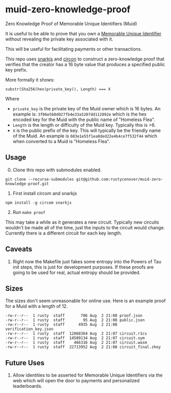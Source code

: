 # muid-zero-knowledge-proof
Zero Knowledge Proof of Memorable Unique Identifiers (Muid)

It is useful to be able to prove that you own a [Memorable Unique Identifier](https://www.microprediction.org/muids.html) without revealing the private key associated with it.

This will be useful for facilitating payments or other transactions.

This repo uses [snarkjs](https://github.com/iden3/snarkjs) and [circon](https://github.com/iden3/circom) to construct a zero-knowledge proof that verifies that the creator has a 16 byte value that produces a specified public key prefix.

More formally it shows:

`substr(Sha256(hex(private_key)), Length) === X`

Where 

* `private_key` is the private key of the Muid owner which is 16 bytes.  An example is: `3f06e5b0d027fb4e33a5207dd112892e` which is the hex encoded key for the Muid with the public name of "Homeless Flea".
* `Length` is the length or difficulty of the Muid key.  Typically this is >6.
* `X` is the public prefix of the key. This will typically be the friendly name of the Muid.  An example is `603e1e55f1ea0ded22e4b4ce7f532f44` which when converted to a Muid is "Homeless Flea".


## Usage

0. Clone this repo with submodules enabled.  
  
```
git clone --recurse-submodules git@github.com:rustyconover/muid-zero-knowledge-proof.git
```

1. First install circom and snarkjs

```
npm install -g circom snarkjs
```

2. Run `make proof`

This may take a while as it generates a new circuit.  Typically new circuits wouldn't be made all of the time, just the inputs to the circuit would change.  Currently there is a different circuit for each key length.

## Caveats

1. Right now the Makefile just fakes some entropy into the Powers of Tau init steps, this is just for development purposes.  If these proofs are going to be used for real, actual entropy should be provided.

## Sizes

The sizes don't seem unreasonable for online use.  Here is an example proof for a Muid with a length of 12.

```
-rw-r--r--  1 rusty  staff       786 Aug  2 21:08 proof.json
-rw-r--r--  1 rusty  staff        95 Aug  2 21:08 public.json
-rw-r--r--  1 rusty  staff      4935 Aug  2 21:08 verification_key.json
-rw-r--r--  1 rusty  staff  12868364 Aug  2 21:07 circuit.r1cs
-rw-r--r--  1 rusty  staff  14589134 Aug  2 21:07 circuit.sym
-rw-r--r--  1 rusty  staff    466316 Aug  2 21:07 circuit.wasm
-rw-r--r--  1 rusty  staff  22713952 Aug  2 21:08 circuit_final.zkey
```

## Future Uses

1. Allow identities to be asserted for Memorable Unique Identifiers via the web which will open the door to payments and personalized leaderboards.
